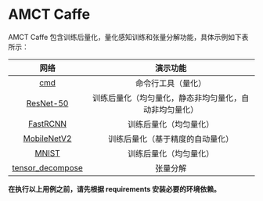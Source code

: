 # AMCT Caffe

AMCT Caffe 包含训练后量化，量化感知训练和张量分解功能，具体示例如下表所示：

| 网络 | 演示功能 |
| :-: | :-: |
| [cmd](./cmd/README_CN.md) | 命令行工具（量化） |
| [ResNet-50](./resnet50/README_CN.md) | 训练后量化（均匀量化，静态非均匀量化，自动非均匀量化） |
| [FastRCNN](./faster_rcnn/README_CN.md) | 训练后量化（均匀量化） |
| [MobileNetV2](./mobilenetV2/README_CN.md) | 训练后量化（基于精度的自动量化） |
| [MNIST](./mnist/README_CN.md) | 训练后量化（均匀量化） |
| [tensor_decompose](./tensor_decompose/README_CN.md) | 张量分解 |

**在执行以上用例之前，请先根据 requirements 安装必要的环境依赖。**

